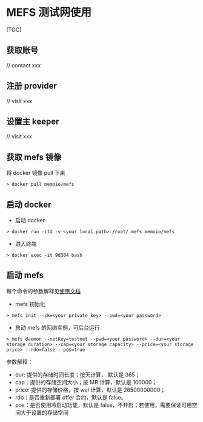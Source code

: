 # MEFS 测试网使用

[TOC]

## 获取账号

// contact xxx

## 注册 provider

// visit xxx

## 设置主 keeper

// visit xxx

## 获取 mefs 镜像

将 docker 镜像 pull 下来

```shell
> docker pull memoio/mefs
```

## 启动 docker

- 启动 docker

```shell
> docker run -itd -v <your local path>:/root/.mefs memoio/mefs
```

- 进入终端

```shell
> docker exec -it 9d304 bash
```

## 启动 mefs

每个命令的参数解释见[使用文档](https://github.com/memoio/docs)

- mefs 初始化

```shell
> mefs init --sk=<your private key> --pwd=<your password>
```

- 启动 mefs 的网络实例，可后台运行

```shell
> mefs daemon --netKey=testnet --pwd=<your password> --dur=<your storage duration> --cap=<your storage capacity> --price=<your storage price> --rdo=false --pos=true
```

参数解释：

- dur: 提供的存储时间长度；按天计算， 默认是 365；
- cap：提供的存储空间大小；按 MB 计算，默认是 100000；
- price: 提供的存储价格，按 wei 计算，默认是 26500000000；
- rdo：是否重新部署 offer 合约，默认是 false。
- pos：是否使用冷启动功能，默认是 false，不开启；若使用，需要保证可用空间大于设置的存储空间
